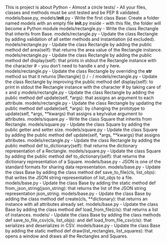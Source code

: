 This is project is about Python - Almost a circle
tests/ - All your files, classes and methods must be unit tested and be PEP 8 validated.
models/base.py, models/__init__.py - Write the first class Base:
Create a folder named models with an empty file __init__.py inside - with this file, the folder will become a Python module
models/rectangle.py - Write the class Rectangle that inherits from Base.
models/rectangle.py - Update the class Rectangle by adding validation of all setter methods and instantiation (id excluded).
models/rectangle.py - Update the class Rectangle by adding the public method def area(self): that returns the area value of the Rectangle instance.
models/rectangle.py - Update the class Rectangle by adding the public method def display(self): that prints in stdout the Rectangle instance with the character # - you don’t need to handle x and y here.
models/rectangle.py - Update the class Rectangle by overriding the __str__ method so that it returns [Rectangle] (<id>) <x>/<y> - <width>/<height>
models/rectangle.py - Update the class Rectangle by improving the public method def display(self): to print in stdout the Rectangle instance with the character # by taking care of x and y
models/rectangle.py - Update the class Rectangle by adding the public method def update(self, *args): that assigns an argument to each attribute.
models/rectangle.py - Update the class Rectangle by updating the public method def update(self, *args): by changing the prototype to update(self, *args, **kwargs) that assigns a key/value argument to attributes.
models/square.py - Write the class Square that inherits from Rectangle.
models/square.py - Update the class Square by adding the public getter and setter size.
models/square.py - Update the class Square by adding the public method def update(self, *args, **kwargs) that assigns attributes.
models/rectangle.py - Update the class Rectangle by adding the public method def to_dictionary(self): that returns the dictionary representation of a Rectangle.
models/square.py - Update the class Square by adding the public method def to_dictionary(self): that returns the dictionary representation of a Square.
models/base.py - JSON is one of the standard formats for sharing data representation.
models/base.py - Update the class Base by adding the class method def save_to_file(cls, list_objs): that writes the JSON string representation of list_objs to a file.
models/base.py - Update the class Base by adding the static method def from_json_string(json_string): that returns the list of the JSON string representation json_string.
models/base.py - Update the class Base by adding the class method def create(cls, **dictionary): that returns an instance with all attributes already set.
models/base.py - Update the class Base by adding the class method def load_from_file(cls): that returns a list of instances.
models/ - Update the class Base by adding the class methods def save_to_file_csv(cls, list_objs): and def load_from_file_csv(cls): that serializes and deserializes in CSV.
models/base.py - Update the class Base by adding the static method def draw(list_rectangles, list_squares): that opens a window and draws all the Rectangles and Squares.
